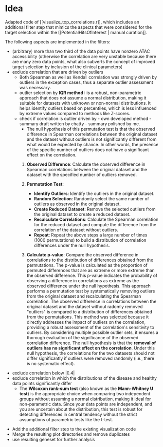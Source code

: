 # Idea
Adapted code of [[visualize_top_correlations.r]], which includes an additional filter step that mimics the aspects that were considered for the target selection within the [[PotentialHitsOfInterest | manual curation]]. 

The following aspects are implemented in the filters:
* (arbitrary) more than two third of the data points have nonzero ATAC accessibility (otherwise the correlation are very unstable because there are many zero data points, what also subverts the concept of improved target selection by inclusion of the clinical parameters)
* exclude correlation that are driven by outliers
	* Both Spearman as well as Kendall correlation was strongly driven by outliers in the exception cases, thus a separate outlier assessment was necessary.
	* outlier selection by **IQR method** i is a robust, non-parametric approach that does not assume a normal distribution, making it suitable for datasets with unknown or non-normal distributions. It helps identify outliers based on percentiles, which is less influenced by extreme values compared to methods like Z-scores.
	* check if correlation is outlier driven by - own developed method - summary draft written by chatty - summary polished by me.
		* The null hypothesis of this permutation test is that the observed difference in Spearman correlations between the original dataset and the dataset without outliers is not significantly different from what would be expected by chance. In other words, the presence of the specific number of outliers does not have a significant effect on the correlation.
		1. **Observed Difference**: Calculate the observed difference in Spearman correlations between the original dataset and the dataset with the specified number of outliers removed.
		2. **Permutation Test**:
		    
		    - **Identify Outliers**: Identify the outliers in the original dataset. 
		    - **Random Selection**: Randomly select the same number of outliers as observed in the original dataset.
		    - **Create Reduced Dataset**: Remove the selected outliers from the original dataset to create a reduced dataset.
		    - **Recalculate Correlations**: Calculate the Spearman correlation for the reduced dataset and compute the difference from the correlation of the dataset without outliers.
		    - **Repeat**: Repeat the above steps a large number of times (1000 permutations) to build a distribution of correlation differences under the null hypothesis.
		3. **Calculate p-value**: Compare the observed difference in correlations to the distribution of differences obtained from the permutations. The p-value is calculated as the proportion of permuted differences that are as extreme or more extreme than the observed difference. This p-value indicates the probability of observing a difference in correlations as extreme as the observed difference under the null hypothesis.
	  This approach performs a permutation test by systematically removing outliers from the original dataset and recalculating the Spearman correlation. The observed difference in correlations between the original dataset and the dataset without radomly removed "outliers" is compared to a distribution of differences obtained from the permutations. This method was selected because it directly addresses the impact of outliers on the correlation, providing a robust assessment of the correlation's sensitivity to outliers. By considering multiple possible outlier sets, it ensures a thorough evaluation of the significance of the observed correlation difference. The null hypothesis is that the **removal of outliers has no significant effect on the correlation**. Under this null hypothesis, the correlations for the two datasets should not differ significantly if outliers were removed randomly (i.e., there is no systematic effect).
* exclude correlation below |0.4|
* exclude correlation in which the distributions of the disease and healthy data points significantly differ
	* The **Wilcoxon rank-sum test** (also known as the **Mann-Whitney U test**) is the appropriate choice when comparing two independent groups without assuming a normal distribution, making it ideal for non-parametric data. Since your data points are independent, and you are uncertain about the distribution, this test is robust for detecting differences in central tendency without the strict assumptions of parametric tests like the t-test.


- Add the additional filter step to the existing visualization code
- Merge the resulting plot directories and remove duplicates
- use resulting geneset for further analysis